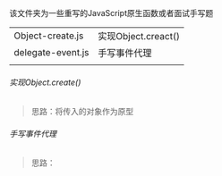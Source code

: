 该文件夹为一些重写的JavaScript原生函数或者面试手写题



|                   |                     |
| ----------------- | ------------------- |
| Object-create.js  | 实现Object.creact() |
| delegate-event.js | 手写事件代理        |
|                   |                     |


###### 实现Object.create()

> 思路：将传入的对象作为原型

###### 手写事件代理

> 思路：
